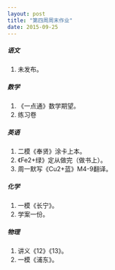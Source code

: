 ```yaml
---
layout: post
title: "第四周周末作业"
date: 2015-09-25
---
```


##### 语文

1. 未发布。

##### 数学

1. 《一点通》数学期望。
2. 练习卷


##### 英语

1. 二模《奉贤》涂卡上本。
2. 《Fe2+绿》定从做完（做书上）。
3. 周一默写《Cu2+蓝》M4-9翻译。


##### 化学

1. 一模《长宁》。
2. 学案一份。


##### 物理

1. 讲义《12》《13》。
2. 一模《浦东》。

